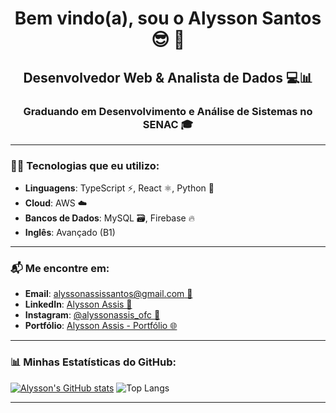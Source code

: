 <h1 align="center">Bem vindo(a), sou o Alysson Santos 😎 🍷</h1>

<h2 align="center">Desenvolvedor Web & Analista de Dados 💻📊</h2>
<h3 align="center">Graduando em Desenvolvimento e Análise de Sistemas no SENAC 🎓</h3>

<hr>

### 🧑‍💻 Tecnologias que eu utilizo:

- **Linguagens**: TypeScript ⚡, React ⚛️, Python 🐍
- **Cloud**: AWS ☁️
- **Bancos de Dados**: MySQL 🗃️, Firebase 🔥
- **Inglês**: Avançado (B1)

<hr>

### 📬 Me encontre em:

- **Email**: [alyssonassissantos@gmail.com 📧](mailto:alyssonassissantos@gmail.com)
- **LinkedIn**: [Alysson Assis 🔗](https://www.linkedin.com/in/alysson-assis-987009249/)
- **Instagram**: [@alyssonassis_ofc 📸](https://www.instagram.com/alyssonassis_ofc/)
- **Portfólio**: [Alysson Assis - Portfólio 🌐](https://alysson-assis.github.io/My-Portfolio/)

<hr>

### 📊 Minhas Estatísticas do GitHub:

[![Alysson's GitHub stats](https://github-readme-stats.vercel.app/api?username=Alysson-Assis)](https://github.com/Alysson-Assis/github-readme-stats)
![Top Langs](https://github-readme-stats.vercel.app/api/top-langs/?username=Alysson-Assis&layout=compact)

<hr>
